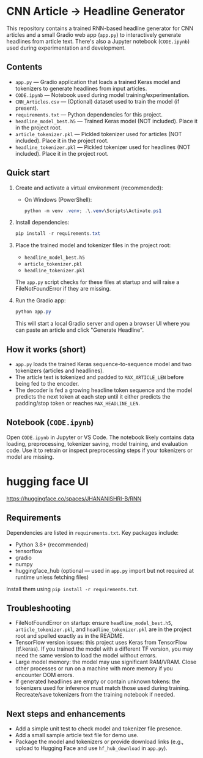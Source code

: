 # CNN Article → Headline Generator

This repository contains a trained RNN-based headline generator for CNN articles and a small Gradio web app (`app.py`) to interactively generate headlines from article text. There's also a Jupyter notebook (`CODE.ipynb`) used during experimentation and development.

## Contents

- `app.py` — Gradio application that loads a trained Keras model and tokenizers to generate headlines from input articles.
- `CODE.ipynb` — Notebook used during model training/experimentation.
- `CNN_Articles.csv` — (Optional) dataset used to train the model (if present).
- `requirements.txt` — Python dependencies for this project.
- `headline_model_best.h5` — Trained Keras model (NOT included). Place it in the project root.
- `article_tokenizer.pkl` — Pickled tokenizer used for articles (NOT included). Place it in the project root.
- `headline_tokenizer.pkl` — Pickled tokenizer used for headlines (NOT included). Place it in the project root.

## Quick start

1. Create and activate a virtual environment (recommended):

   - On Windows (PowerShell):

     ```powershell
     python -m venv .venv; .\.venv\Scripts\Activate.ps1
     ```

2. Install dependencies:

   ```powershell
   pip install -r requirements.txt
   ```

3. Place the trained model and tokenizer files in the project root:

   - `headline_model_best.h5`
   - `article_tokenizer.pkl`
   - `headline_tokenizer.pkl`

   The `app.py` script checks for these files at startup and will raise a FileNotFoundError if they are missing.

4. Run the Gradio app:

   ```powershell
   python app.py
   ```

   This will start a local Gradio server and open a browser UI where you can paste an article and click "Generate Headline".

## How it works (short)

- `app.py` loads the trained Keras sequence-to-sequence model and two tokenizers (articles and headlines).
- The article text is tokenized and padded to `MAX_ARTICLE_LEN` before being fed to the encoder.
- The decoder is fed a growing headline token sequence and the model predicts the next token at each step until it either predicts the padding/stop token or reaches `MAX_HEADLINE_LEN`.

## Notebook (`CODE.ipynb`)

Open `CODE.ipynb` in Jupyter or VS Code. The notebook likely contains data loading, preprocessing, tokenizer saving, model training, and evaluation code. Use it to retrain or inspect preprocessing steps if your tokenizers or model are missing.

# hugging face UI 
https://huggingface.co/spaces/JHANANISHRI-B/RNN

## Requirements

Dependencies are listed in `requirements.txt`. Key packages include:

- Python 3.8+ (recommended)
- tensorflow
- gradio
- numpy
- huggingface_hub (optional — used in `app.py` import but not required at runtime unless fetching files)

Install them using `pip install -r requirements.txt`.

## Troubleshooting

- FileNotFoundError on startup: ensure `headline_model_best.h5`, `article_tokenizer.pkl`, and `headline_tokenizer.pkl` are in the project root and spelled exactly as in the README.
- TensorFlow version issues: this project uses Keras from TensorFlow (tf.keras). If you trained the model with a different TF version, you may need the same version to load the model without errors.
- Large model memory: the model may use significant RAM/VRAM. Close other processes or run on a machine with more memory if you encounter OOM errors.
- If generated headlines are empty or contain unknown tokens: the tokenizers used for inference must match those used during training. Recreate/save tokenizers from the training notebook if needed.

## Next steps and enhancements

- Add a simple unit test to check model and tokenizer file presence.
- Add a small sample article text file for demo use.
- Package the model and tokenizers or provide download links (e.g., upload to Hugging Face and use `hf_hub_download` in `app.py`).



